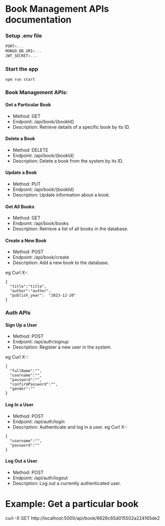 # Book Management APIs documentation

### Setup .env file

```js
PORT=...
MONGO_DB_URI=...
JWT_SECRET=...
```

### Start the app

```shell
npm run start
```

### Book Management APIs:

####   Get a Particular Book
-   Method: GET
-   Endpoint: /api/book/{bookId}
-   Description: Retrieve details of a specific book by its ID.

####  Delete a Book
-   Method: DELETE
-   Endpoint: /api/book/{bookId}
-   Description: Delete a book from the system by its ID.
####   Update a Book
-  Method: PUT
-  Endpoint: /api/book/{bookId}
-  Description: Update information about a book.
####  Get All Books
-  Method: GET
-  Endpoint: /api/book/books
-  Description: Retrieve a list of all books in the database.
####  Create a New Book
-  Method: POST
-  Endpoint: /api/book/create
-  Description: Add a new book to the database.

eg Curl X-:
```
{
  "title":"title",
  "author":"author",
  "publish_year":  "2023-12-20"
}
```

### Auth APIs
#### Sign Up a User
-  Method: POST
-  Endpoint: /api/auth/signup
-  Description: Register a new user in the system.

eg Curl X-:
```
{
  "fullName":"",
  "username":"",
  "password":"",
  "confirmPassword":"",
  "gender":""
}
```
#### Log In a User
-  Method: POST
-  Endpoint: /api/auth/login
-  Description: Authenticate and log in a user.
eg Curl X-:
```
{
  "username":"",
  "password":""
}
```
#### Log Out a User
-  Method: POST
-  Endpoint: /api/auth/logout
-  Description: Log out a currently authenticated user.

# Example: Get a particular book
curl -X GET http://localhost:5000/api/book/6628c65d015502a224165de2

